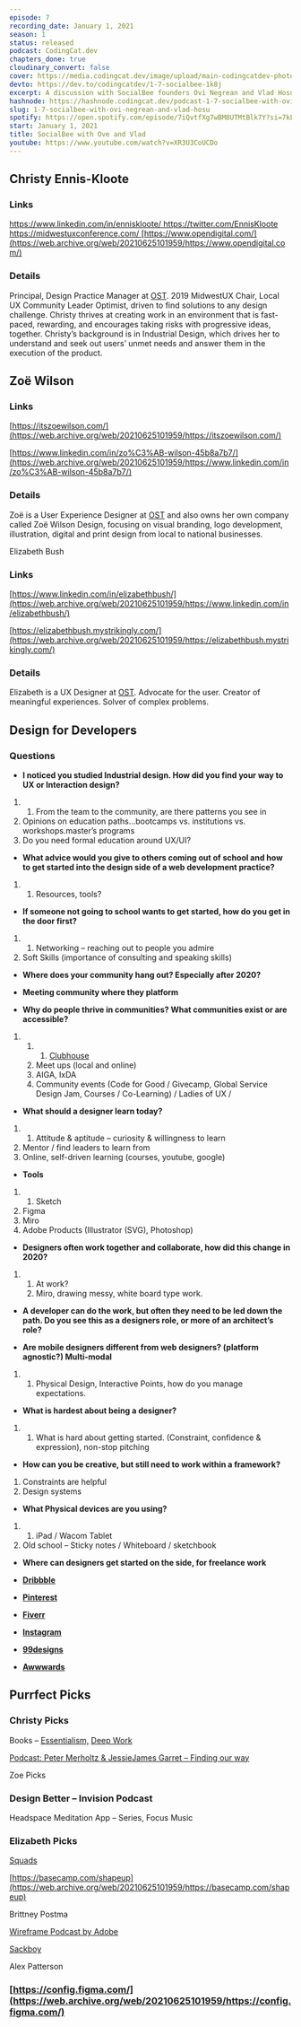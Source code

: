 ```yaml
---
episode: 7
recording_date: January 1, 2021
season: 1
status: released
podcast: CodingCat.dev
chapters_done: true
cloudinary_convert: false
cover: https://media.codingcat.dev/image/upload/main-codingcatdev-photo/qtwd05rgnk7onbi0750x.png
devto: https://dev.to/codingcatdev/1-7-socialbee-1k8j
excerpt: A discussion with SocialBee founders Ovi Negrean and Vlad Hosu. We talk about the SAAS product SocialBee and how it is used for people to save time posting to socials. The architecture and technology used to create the platform.
hashnode: https://hashnode.codingcat.dev/podcast-1-7-socialbee-with-ovi-negrean-and-vlad-hosu
slug: 1-7-socialbee-with-ovi-negrean-and-vlad-hosu
spotify: https://open.spotify.com/episode/7iQvtfXg7wBM8UTMtBlk7Y?si=7kF7dVEuT82zsMSL3Zc_Og
start: January 1, 2021
title: SocialBee with Ove and Vlad
youtube: https://www.youtube.com/watch?v=XR3U3CoUCDo
---
```


## Christy Ennis-Kloote

### Links

[https://www.linkedin.com/in/enniskloote/
](https://web.archive.org/web/20210625101959/https://www.linkedin.com/in/enniskloote/)[https://twitter.com/EnnisKloote
](https://web.archive.org/web/20210625101959/https://twitter.com/EnnisKloote)[https://midwestuxconference.com/
](https://web.archive.org/web/20210625101959/https://midwestuxconference.com/)[https://www.opendigital.com/](https://web.archive.org/web/20210625101959/https://www.opendigital.com/)

### Details

Principal, Design Practice Manager at [OST](https://web.archive.org/web/20210625101959/https://www.ostusa.com/).
2019 MidwestUX Chair, Local UX Community Leader
Optimist, driven to find solutions to any design challenge. Christy thrives at creating work in an environment that is fast-paced, rewarding, and encourages taking risks with progressive ideas, together. Christy’s background is in Industrial Design, which drives her to understand and seek out users’ unmet needs and answer them in the execution of the product.

## Zoë Wilson

### Links

[https://itszoewilson.com/](https://web.archive.org/web/20210625101959/https://itszoewilson.com/)

[https://www.linkedin.com/in/zo%C3%AB-wilson-45b8a7b7/](https://web.archive.org/web/20210625101959/https://www.linkedin.com/in/zo%C3%AB-wilson-45b8a7b7/)

### Details

Zoë is a User Experience Designer at [OST](https://web.archive.org/web/20210625101959/https://www.ostusa.com/) and also owns her own company called Zoë Wilson Design, focusing on visual branding, logo development, illustration, digital and print design from local to national businesses.

Elizabeth Bush

### Links

[https://www.linkedin.com/in/elizabethbush/](https://web.archive.org/web/20210625101959/https://www.linkedin.com/in/elizabethbush/)

[https://elizabethbush.mystrikingly.com/](https://web.archive.org/web/20210625101959/https://elizabethbush.mystrikingly.com/)

### Details

Elizabeth is a UX Designer at [OST](https://web.archive.org/web/20210625101959/https://www.ostusa.com/). Advocate for the user. Creator of meaningful experiences. Solver of complex problems.

## Design for Developers

### **Questions**

*   **I noticed you studied Industrial design. How did you find your way to UX or Interaction design?**

1.  1.  From the team to the community, are there patterns you see in
2.  Opinions on education paths…bootcamps vs. institutions vs. workshops.master’s programs
3.  Do you need formal education around UX/UI?

*   **What advice would you give to others coming out of school and how to get started into the design side of a web development practice?**

1.  1.  Resources, tools?

*   **If someone not going to school wants to get started, how do you get in the door first?**

1.  1.  Networking – reaching out to people you admire
2.  Soft Skills (importance of consulting and speaking skills)

*   **Where does your community hang out? Especially after 2020?**

*   **Meeting community where they platform**

*   **Why do people thrive in communities? What communities exist or are accessible?**

1.  1.  1.  [Clubhouse](https://web.archive.org/web/20210625101959/https://apps.apple.com/us/app/clubhouse-drop-in-audio-chat/id1503133294)
    2.  Meet ups (local and online)
    3.  AIGA, IxDA
    4.  Community events (Code for Good / Givecamp, Global Service Design Jam, Courses / Co-Learning) / Ladies of UX /

*   **What should a designer learn today?**

1.  1.  Attitude & aptitude – curiosity & willingness to learn
2.  Mentor / find leaders to learn from
3.  Online, self-driven learning (courses, youtube, google)

*   **Tools**

1.  1.  Sketch
2.  Figma
3.  Miro
4.  Adobe Products (Illustrator (SVG), Photoshop)

*   **Designers often work together and collaborate, how did this change in 2020?**

1.  1.  At work?
    2.  Miro, drawing messy, white board type work.

*   **A developer can do the work, but often they need to be led down the path. Do you see this as a designers role, or more of an architect’s role?**

*   **Are mobile designers different from web designers? (platform agnostic?) Multi-modal**

1.  1.  Physical Design, Interactive Points, how do you manage expectations.

*   **What is hardest about being a designer?**

1.  1.  What is hard about getting started. (Constraint, confidence & expression), non-stop pitching

*   **How can you be creative, but still need to work within a framework?**

1.  Constraints are helpful
2.  Design systems

*   **What Physical devices are you using?**

1.  1.  iPad / Wacom Tablet
2.  Old school – Sticky notes / Whiteboard / sketchbook

*   **Where can designers get started on the side, for freelance work**

*   [**Dribbble**](https://web.archive.org/web/20210625101959/https://dribbble.com/)

*   [**Pinterest**](https://web.archive.org/web/20210625101959/https://www.pinterest.ca/)

*   [**Fiverr**](https://web.archive.org/web/20210625101959/https://www.fiverr.com/)

*   [**Instagram**](https://web.archive.org/web/20210625101959/http://instagram.com/)

*   [**99designs**](https://web.archive.org/web/20210625101959/https://99designs.com/)

*   [**Awwwards**](https://web.archive.org/web/20210625101959/https://www.awwwards.com/)

## Purrfect Picks

### Christy Picks

Books – [Essentialism,](https://web.archive.org/web/20210625101959/https://g.co/kgs/EESKme) [Deep Work](https://web.archive.org/web/20210625101959/https://g.co/kgs/Q59kkN)

[Podcast: Peter Merholtz & JessieJames Garret – Finding our way](https://web.archive.org/web/20210625101959/https://findingourway.design/podcast/)

Zoe Picks

### Design Better – Invision Podcast

Headspace Meditation App – Series, Focus Music

### Elizabeth Picks

[Squads](https://web.archive.org/web/20210625101959/https://invisionapp.swoogo.com/squads-feb10?utm_campaign=EM_VIR_Growth/Marketing%20Driven%20Squads%20Screening_2-10-2021&utm_source=marketo&utm_medium=email&utm_content=body1&mkt_tok=eyJpIjoiWW1RME1HTmxOR0ZpTjJGaiIsInQiOiJ2Qk00YXlZS0hcL1FycVU4WDBmalYxYjJvUW9RcjRwZDNHcWFGb2FJK2VJRHhtMzRLVHhzcVF4TnJIOGRac3VjXC9ldXZyRGlRNCs1bDZTaTVGeWtNRGZVdzl0cFVqVkhlZEkxcjYxa0dEMmtkY0VONnpUanZPcTRacW5tcEVxelJZIn0%3D)

[https://basecamp.com/shapeup](https://web.archive.org/web/20210625101959/https://basecamp.com/shapeup)

Brittney Postma

[Wireframe Podcast by Adobe](https://web.archive.org/web/20210625101959/https://xd.adobe.com/ideas/perspectives/wireframe-podcast/)

[Sackboy](https://web.archive.org/web/20210625101959/https://www.playstation.com/en-us/games/sackboy-a-big-adventure/)

Alex Patterson

### [https://config.figma.com/](https://web.archive.org/web/20210625101959/https://config.figma.com/)